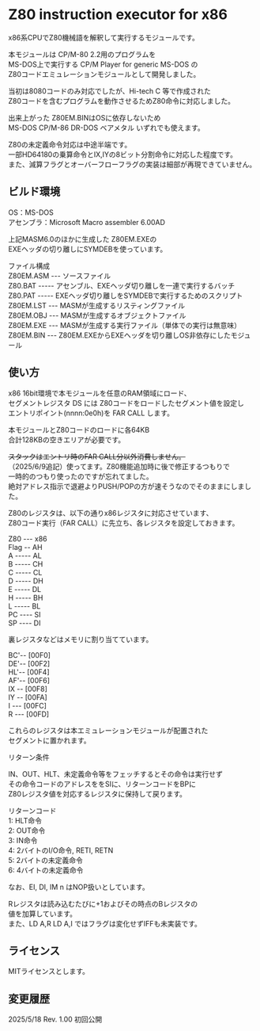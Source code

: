 # Z80 instruction executor for x86

x86系CPUでZ80機械語を解釈して実行するモジュールです。  

本モジュールは CP/M-80 2.2用のプログラムを  
MS-DOS上で実行する CP/M Player for generic MS-DOS の  
Z80コードエミュレーションモジュールとして開発しました。  

当初は8080コードのみ対応でしたが、Hi-tech C 等で作成された  
Z80コードを含むプログラムを動作させるためZ80命令に対応しました。  

出来上がった Z80EM.BINはOSに依存しないため  
MS-DOS CP/M-86 DR-DOS ベアメタル いずれでも使えます。  

Z80の未定義命令対応は中途半端です。  
一部HD64180の乗算命令とIX,IYの8ビット分割命令に対応した程度です。  
また、減算フラグとオーバーフローフラグの実装は細部が再現できていません。  

## ビルド環境

OS：MS-DOS  
アセンブラ：Microsoft Macro assembler 6.00AD  

上記MASM6.0のほかに生成した Z80EM.EXEの  
EXEヘッダの切り離しにSYMDEBを使っています。  

ファイル構成  
Z80EM.ASM --- ソースファイル  
Z80.BAT ----- アセンブル、EXEヘッダ切り離しを一連で実行するバッチ  
Z80.PAT ----- EXEヘッダ切り離しをSYMDEBで実行するためのスクリプト  
Z80EM.LST --- MASMが生成するリスティングファイル  
Z80EM.OBJ --- MASMが生成するオブジェクトファイル  
Z80EM.EXE --- MASMが生成する実行ファイル（単体での実行は無意味）  
Z80EM.BIN --- Z80EM.EXEからEXEヘッダを切り離しOS非依存にしたモジュール  

## 使い方

x86 16bit環境で本モジュールを任意のRAM領域にロード、  
セグメントレジスタ DS には Z80コードをロードしたセグメント値を設定し  
エントリポイント(nnnn:0e0h)を FAR CALL します。  

本モジュールとZ80コードのロードに各64KB  
合計128KBの空きエリアが必要です。  

~~スタックはエントリ時のFAR CALL分以外消費しません。~~  
（2025/6/9追記）使ってます。Z80機能追加時に後で修正するつもりで  
一時的のつもり使ったのですが忘れてました。  
絶対アドレス指示で退避よりPUSH/POPの方が速そうなのでそのままにしました。  

Z80のレジスタは、以下の通りx86レジスタに対応させています、  
Z80コード実行（FAR CALL）に先立ち、各レジスタを設定しておきます。  

Z80 --- x86  
Flag -- AH  
A ----- AL  
B ----- CH  
C ----- CL  
D ----- DH  
E ----- DL  
H ----- BH  
L ----- BL  
PC ---- SI  
SP ---- DI  

裏レジスタなどはメモリに割り当てています。

BC'-- [00F0]  
DE'-- [00F2]  
HL'-- [00F4]  
AF'-- [00F6]  
IX -- [00F8]  
IY -- [00FA]  
I --- [00FC]  
R --- [00FD]  

これらのレジスタは本エミュレーションモジュールが配置された  
セグメントに置かれます。  


リターン条件  

IN、OUT、HLT、未定義命令等をフェッチするとその命令は実行せず  
その命令コードのアドレスををSIに、リターンコードをBPに  
Z80レジスタ値を対応するレジスタに保持して戻ります。  

リターンコード  
 1: HLT命令  
 2: OUT命令  
 3: IN命令  
 4: 2バイトのI/O命令, RETI, RETN  
 5: 2バイトの未定義命令  
 6: 4バイトの未定義命令  

なお、EI, DI, IM n はNOP扱いとしています。  

Rレジスタは読み込むたびに+1およびその時点のBレジスタの  
値を加算しています。  
また、LD A,R LD A,I ではフラグは変化せずIFFも未実装です。  

## ライセンス

MITライセンスとします。

## 変更履歴
2025/5/18 Rev. 1.00 初回公開
